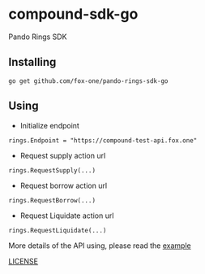 # compound-sdk-go
Pando Rings SDK

## Installing

```
go get github.com/fox-one/pando-rings-sdk-go
```

## Using

* Initialize endpoint
  
```
rings.Endpoint = "https://compound-test-api.fox.one"
```
* Request supply action url
  
```
rings.RequestSupply(...)
```

* Request borrow action url

```
rings.RequestBorrow(...)
```

* Request Liquidate action url
  
```
rings.RequestLiquidate(...)
```

More details of the API using, please read the [example](./example) 

[LICENSE](./LICENSE)